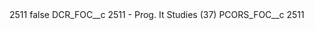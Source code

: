 <?xml version="1.0" encoding="UTF-8"?>
<CustomMetadata xmlns="http://soap.sforce.com/2006/04/metadata" xmlns:xsi="http://www.w3.org/2001/XMLSchema-instance" xmlns:xsd="http://www.w3.org/2001/XMLSchema">
    <label>2511</label>
    <protected>false</protected>
    <values>
        <field>DCR_FOC__c</field>
        <value xsi:type="xsd:string">2511 - Prog. It Studies (37)</value>
    </values>
    <values>
        <field>PCORS_FOC__c</field>
        <value xsi:type="xsd:string">2511</value>
    </values>
</CustomMetadata>
